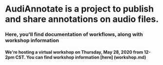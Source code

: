 # AudiAnnotate is a project to publish and share annotations on audio files.
### Here, you'll find documentation of workflows, along with workshop information


#### We're hosting a virtual workshop on Thursday, May 28, 2020 from 12-2pm CST. You can find workshop information [here] (workshop.md)
